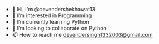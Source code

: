 - 👋 Hi, I’m @devendershekhawat13
- 👀 I’m interested in Programming
- 🌱 I’m currently learning Python 
- 💞️ I’m looking to collaborate on  Python
- 📫 How to reach me devendersingh1332003@gmail.com

<!---
devendershekhawat13/devendershekhawat13 is a ✨ special ✨ repository because its `README.md` (this file) appears on your GitHub profile.
You can click the Preview link to take a look at your changes.
--->
